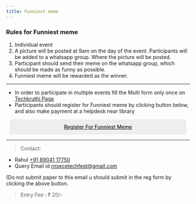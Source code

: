 ```yaml
---
title: Funniest meme 
---
```



### Rules for Funniest meme


1. Individual event 
2. A picture will be posted at 9am on the day of the event. Participants will be added to a whatsapp group. Where the picture will be posted.
3. Participant should send their meme on the whatsapp group, which should be made as funny as possible.
4. Funniest meme will be rewarded as the winner.


<hr>


* In order to participate in multiple events fill the Multi form only once on <a  target="_blank" href="https://ecernsit.github.io/techkruthi"> Techkruthi Page </a>
* Participants should register for Funniest meme by clicking button below, and also make payment at a helpdesk near library


<div class='button -regular center'>
<a  target="_blank" href="https://docs.google.com/forms/d/e/1FAIpQLSc83hIMtFDfkijuWImWyzsrjhS-MCOs1wItnCjo5DSuIYZdzQ/viewform?usp=sf_link">Register for Funniest meme</a> 
</div>


<hr>


> Contact:
  
* Rahul <a href="tel:+918904117750">+91 89041 17750</a>
* Query Email id   <a href="mailto:{{ site.email }}">rnsecetechfest@gmail.com</a>

(Do not submit paper to this email u should submit in the reg form by clicking the above button.


> Entry Fee : ₹ 20/-
<style>
.button {
  display: flex;
  overflow: hidden;

  margin: 10px;
  padding: 12px 12px;

  cursor: pointer;
  user-select: none;
  transition: all 60ms ease-in-out;
  text-align: center;
  white-space: nowrap;
  text-decoration: none !important;
  text-transform: none;
  text-transform: capitalize;

  color: #fff;
  border: 0 none;
  border-radius: 4px;

  font-size: 14px;
  font-weight: 500;
  line-height: 1.3;

  -webkit-appearance: none;
  -moz-appearance:    none;
  appearance:         none;
 
  justify-content: center;
  align-items: center;
  flex: 0 0 160px;

  &:hover {
    transition: all 60ms ease;

    opacity: .85;
  }
  
  &:active {
    transition: all 60ms ease;
    opacity: .75;
  }
  
  &:focus {
    outline: 1px dotted #959595;
    outline-offset: -4px;
  }
}


.button.-regular {
  color: #202129;
  background-color: #edeeee;
  
  &:hover {
    color: #202129;
    background-color: #e1e2e2;
    opacity: 1;
  }
  
  &:active {
    background-color: #d5d6d6;
    opacity: 1;
  }
}
</style>

